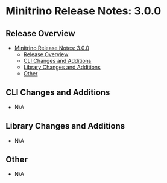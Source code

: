 # Minitrino Release Notes: 3.0.0

## Release Overview

- [Minitrino Release Notes: 3.0.0](#minitrino-release-notes-300)
  - [Release Overview](#release-overview)
  - [CLI Changes and Additions](#cli-changes-and-additions)
  - [Library Changes and Additions](#library-changes-and-additions)
  - [Other](#other)

## CLI Changes and Additions

- N/A

## Library Changes and Additions

- N/A

## Other

- N/A
